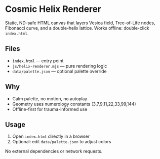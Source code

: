 # Cosmic Helix Renderer

Static, ND-safe HTML canvas that layers Vesica field, Tree-of-Life nodes, Fibonacci curve, and a double-helix lattice. Works offline: double-click `index.html`.

## Files
- `index.html` — entry point
- `js/helix-renderer.mjs` — pure rendering logic
- `data/palette.json` — optional palette override

## Why
- Calm palette, no motion, no autoplay
- Geometry uses numerology constants (3,7,9,11,22,33,99,144)
- Offline-first for trauma-informed use

## Usage
1. Open `index.html` directly in a browser
2. Optional: edit `data/palette.json` to adjust colors

No external dependencies or network requests.

